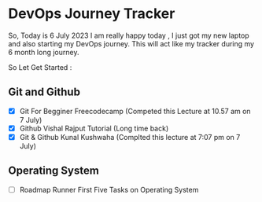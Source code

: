 # DevOps Journey Tracker

So, Today is 6 July 2023 I am really happy today , I just got my new  laptop and also starting my DevOps journey. This will act like  my tracker during my
6 month long journey.

So Let Get Started : 

## Git and Github

- [x] Git For Begginer Freecodecamp (Competed this Lecture at 10.57 am on 7 July)
- [x] Github Vishal Rajput Tutorial (Long time back)
- [x] Git & Github Kunal Kushwaha (Complted this lecture at 7:07 pm on 7 July)

## Operating System

- [ ]  Roadmap Runner First Five Tasks on Operating System

